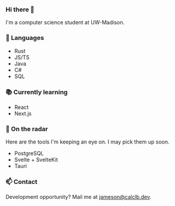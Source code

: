 ### Hi there 👋

I'm a computer science student at UW-Madison. 

### 💬 Languages
- Rust
- JS/TS
- Java
- C#
- SQL

### 📚 Currently learning
- React
- Next.js

### 🔭 On the radar
Here are the tools I'm keeping an eye on. I may pick them up soon.
- PostgreSQL
- Svelte + SvelteKit
- Tauri

### 📫 Contact
Development opportunity? Mail me at jameson@calclb.dev.
